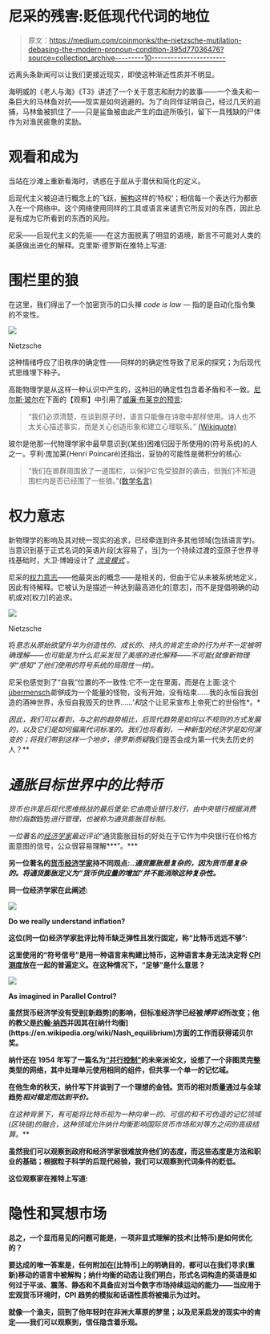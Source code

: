 # 尼采的残害:贬低现代代词的地位

> 原文：<https://medium.com/coinmonks/the-nietzsche-mutilation-debasing-the-modern-pronoun-condition-395d77036476?source=collection_archive---------10----------------------->

远离头条新闻可以让我们更接近现实，即使这种渐近性质并不明显。

海明威的《老人与海》《T3》讲述了一个关于意志和耐力的故事——一个渔夫和一条巨大的马林鱼对抗——现实是如何逃避的。为了向同伴证明自己，经过几天的追捕，马林鱼被抓住了——只是鲨鱼被由此产生的血迹所吸引，留下一具残缺的尸体作为对渔民疲惫的奖励。

# 观看和成为

当站在沙滩上重新看海时，诱惑在于屈从于潜伏和简化的定义。

后现代主义被迫进行概念上的飞跃，[解构](/@jongulson/when-derose-met-derrida-3b4b79bfa7ae)这样的‘特权’；相信每一个表达行为都嵌入在一个网络中。这个网络使用同样的工具或语言来谴责它所反对的东西，因此总是有成为它所看到的东西的风险。

尼采——后现代主义的先驱——在这方面脱离了明显的语境，断言不可能对人类的美感做出进化的解释。克里斯·德罗斯在推特上写道:

# 围栏里的狼

在这里，我们得出了一个加密货币的口头禅 *code is law —* 指的是自动化指令集的不变性。

![](img/c210ede92b3011682684889ea5bc2376.png)

Nietzsche

这种情绪呼应了旧秩序的确定性——同样的的确定性导致了尼采的探究；为后现代式思维埋下种子。

高能物理学是从这样一种认识中产生的，这种旧的确定性包含着矛盾和不一致。[尼尔斯·玻尔](https://en.wikipedia.org/wiki/Niels_Bohr)在下面的【观察】中引用了[威廉·布莱克的预言](https://en.wikipedia.org/wiki/Auguries_of_Innocence):

> “我们必须清楚，在谈到原子时，语言只能像在诗歌中那样使用。诗人也不太关心描述事实，而是关心创造形象和建立心理联系。” [(Wikiquote)](https://en.wikiquote.org/wiki/Niels_Bohr)

玻尔是他那一代物理学家中最早意识到(某些)困难归因于所使用的(符号系统)的人之一。亨利·庞加莱(Henri Poincaré)还指出，妥协的可能性是微积分的核心:

> “我们在兽群周围放了一道围栏，以保护它免受狼群的袭击，但我们不知道围栏内是否已经围了一些狼。”[(数学名言)](http://rs.io/great-math-quotes/)

# 权力意志

新物理学的影响及其对统一现实的追求，已经牵连到许多其他领域(包括语言学)。当意识到基于正式名词的英语片段[太容易了，当]为一个持续过渡的亚原子世界寻找基础时，大卫·博姆设计了 [*流变模式*](/@jongulson/re-minded-by-nature-1fca7514f300) 。

尼采的[权力意志](https://en.wikipedia.org/wiki/Will_to_power)——他最突出的概念——是相关的，但由于它从未被系统地定义，因此有待解释。它被认为是描述一种达到最高进化的[意志]，而不是提倡明确的动机或对[权力]的追求。

![](img/d449a8e117444a027ff55bf5806c5d44.png)

Nietzsche

将*意志从原始欲望升华为创造性的、成长的、持久的肯定生命的行为并不一定被明确理解——也可能是为什么尼采发现了美感的进化解释——不可能(就像新物理学“感知”了他们使用的符号系统的局限性一样)。*

尼采也感觉到了“自我”位置的不一致性:它不一定在里面，而是在上面:这个[übermensch](https://en.wikipedia.org/wiki/Übermensch)*能够*成为一个能量的怪物，没有开始，没有结束……我的永恒自我创造的酒神世界，永恒自我毁灭的世界……’*和*这个让尼采宣布上帝死亡的世俗性*。*

*因此，我们可以看到，与之前的趋势相比，后现代趋势是如何以不规则的方式发展的，以及它们是如何偏离代词标准的。我们也将看到，一种新型的经济学是如何演变的；将我们带到这样一个地步，德罗斯质疑*我们是否会成为第一代失去历史的人？**

# *通胀目标世界中的比特币*

*货币也许是后现代思维挑战的最后堡垒:它由商业银行发行，由中央银行根据消费物价指数*趋势*进行管理，也被称为通货膨胀目标制。*

*一位著名的[经济学家](https://www.thetimes.co.uk/article/a-higher-inflation-target-would-give-the-bank-more-room-for-manoeuvre-gprqjtkkn)最近评论*“通货膨胀目标的好处在于它作为中央银行在价格方面意图的信号，公众很容易理解***”。***

**另一位著名的[货币经济学家](http://www.coppolacomment.com/2018/04/arithmetic-for-austrians.html)持不同观点:*..通货膨胀是复杂的，因为货币是复杂的。将通货膨胀定义为“货币供应量的增加”并不能消除这种复杂性。***

**同一位经济学家在此阐述:**

**![](img/d88a100266b411911e1e2c5818a96513.png)**

**Do we really understand inflation?**

**这位(同一位)经济学家批评比特币缺乏弹性且发行固定，称“比特币远远不够”:**

**这里使用的“符号信号”是用一种语言来构建比特币，这种语言本身无法决定将 [CPI 测度](https://www.forbes.com/sites/francescoppola/2018/07/31/should-the-bank-of-england-raise-interest-rates/#7eb0a4cd4057)放在一起的普遍定义。在这种情况下，“足够”是什么意思？**

**![](img/91d508ab71e3eb628c75c4e6352f9a1e.png)**

**As imagined in Parallel Control?**

**虽然货币经济学没有受到[新趋势]的影响，但标准经济学已经被*博弈论*所改变；他的教父是[约翰·纳西](https://en.wikipedia.org/wiki/John_Forbes_Nash_Jr.)并因其在[纳什均衡](https://en.wikipedia.org/wiki/Nash_equilibrium)方面的工作而获得诺贝尔奖。**

**纳什还在 1954 年写了一篇名为[“并行控制”](https://www.rand.org/content/dam/rand/pubs/research_memoranda/2008/RM1361.pdf)的未来派论文，设想了一个非图灵完整类型的网络，其中处理单元使用相同的组件，但共享一个单一的记忆域。**

**在他生命的秋天，纳什写下并谈到了一个理想的金钱。货币的相对质量通过与全球趋势*相对稳定而达到平价。***

***在这种背景下，有可能将比特币视为一种向单一的、可信的和不可伪造的记忆领域(区块链)的融合，这种领域允许纳什均衡影响国际货币市场和*对等方*之间的高级结算。***

**虽然我们可以观察到政府和经济学家很难放弃他们的态度，而这些态度是方法和职业的基础；根据粒子科学的后现代经验，我们可以观察到代词条件的贬低。**

**这位观察家在推特上写道:**

# **隐性和冥想市场**

**总之，一个显而易见的问题可能是，一项非显式理解的技术(比特币)是如何优化的？**

**要达成的唯一答案是，任何附加在[比特币]上的明确目的，都可以在我们寻求(重新)移动的语言中被解构；纳什均衡的动态让我们明白，形式名词构造的英语是如何过于平淡、震荡、静态和不具备应对当今数字市场持续运动的能力——当应用于宏观货币环境时，CPI 趋势的模拟和话语性质将被揭示为过时。**

**就像一个渔夫，回到了他年轻时在非洲大草原的梦里；以及尼采启发的现实中的肯定——我们可以观察到，信任隐含着乐观。**